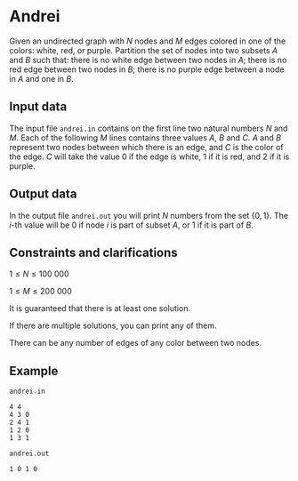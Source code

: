 # Andrei

Given an undirected graph with $N$ nodes and $M$ edges colored in one of the colors: white, red, or purple. Partition the set of nodes into two subsets $A$ and $B$ such that: there is no white edge between two nodes in $A$; there is no red edge between two nodes in $B$; there is no purple edge between a node in $A$ and one in $B$.

## Input data

The input file `andrei.in` contains on the first line two natural numbers $N$ and $M$. Each of the following $M$ lines contains three values $A$, $B$ and $C$. $A$ and $B$ represent two nodes between which there is an edge, and $C$ is the color of the edge. $C$ will take the value $0$ if the edge is white, $1$ if it is red, and $2$ if it is purple.

## Output data

In the output file `andrei.out` you will print $N$ numbers from the set $\{0, 1\}$. The $i$-th value will be $0$ if node $i$ is part of subset $A$, or $1$ if it is part of $B$.

## Constraints and clarifications

$1 \leq N \leq 100\ 000$

$1 \leq M \leq 200\ 000$

It is guaranteed that there is at least one solution.

If there are multiple solutions, you can print any of them.

There can be any number of edges of any color between two nodes.

## Example

`andrei.in`
```
4 4
4 3 0
2 4 1
1 2 0
1 3 1
```

`andrei.out`
```
1 0 1 0
```